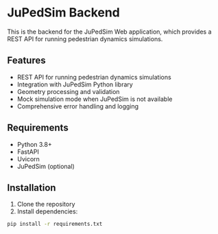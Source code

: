 # JuPedSim Backend

This is the backend for the JuPedSim Web application, which provides a REST API for running pedestrian dynamics simulations.

## Features

- REST API for running pedestrian dynamics simulations
- Integration with JuPedSim Python library
- Geometry processing and validation
- Mock simulation mode when JuPedSim is not available
- Comprehensive error handling and logging

## Requirements

- Python 3.8+
- FastAPI
- Uvicorn
- JuPedSim (optional)

## Installation

1. Clone the repository
2. Install dependencies:

```bash
pip install -r requirements.txt
